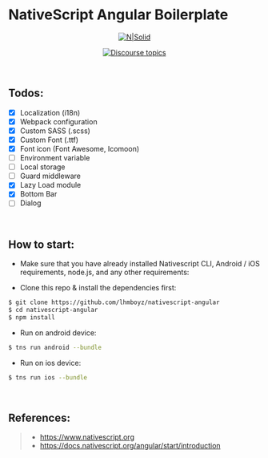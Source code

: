 # NativeScript Angular Boilerplate
<div align="center">

[![N|Solid](https://mobidev.biz/content/blog/AngularNative/NA-NS3.png)](https://www.nativescript.org/)


[![Discourse topics](https://img.shields.io/badge/chat-telegram-blue.svg)](https://t.me/nativescript_id)

</div>

<br>

## Todos:
- [x] Localization (i18n)
- [x] Webpack configuration
- [x] Custom SASS (.scss)
- [x] Custom Font (.ttf)
- [x] Font icon (Font Awesome, Icomoon)
- [ ] Environment variable
- [ ] Local storage
- [ ] Guard middleware
- [x] Lazy Load module
- [x] Bottom Bar
- [ ] Dialog

<br>

## How to start:
- Make sure that you have already installed Nativescript CLI, Android / iOS requirements, node.js, and any other requirements:

- Clone this repo & install the dependencies first:
```sh
$ git clone https://github.com/lhmboyz/nativescript-angular
$ cd nativescript-angular
$ npm install
```

- Run on android device:
```sh
$ tns run android --bundle
```

- Run on ios device:
```sh
$ tns run ios --bundle
```

<br>

## References:
> - https://www.nativescript.org
> - https://docs.nativescript.org/angular/start/introduction